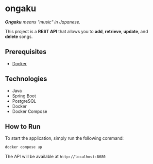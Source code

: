 # ongaku

_**Ongaku** means *"music"* in Japanese._

This project is a **REST API** that allows you to **add**, **retrieve**, **update**, and **delete** songs.

## Prerequisites

- [Docker](https://www.docker.com/)

## Technologies

- Java
- Spring Boot
- PostgreSQL
- Docker
- Docker Compose

## How to Run

To start the application, simply run the following command:

```bash
docker compose up
```

The API will be available at `http://localhost:8080`
